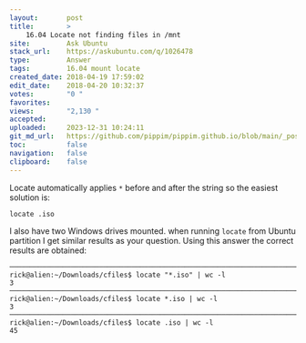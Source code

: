 ```yaml
---
layout:       post
title:        >
    16.04 Locate not finding files in /mnt
site:         Ask Ubuntu
stack_url:    https://askubuntu.com/q/1026478
type:         Answer
tags:         16.04 mount locate
created_date: 2018-04-19 17:59:02
edit_date:    2018-04-20 10:32:37
votes:        "0 "
favorites:    
views:        "2,130 "
accepted:     
uploaded:     2023-12-31 10:24:11
git_md_url:   https://github.com/pippim/pippim.github.io/blob/main/_posts/2018/2018-04-19-16.04-Locate-not-finding-files-in-_mnt.md
toc:          false
navigation:   false
clipboard:    false
---
```


Locate automatically applies `*` before and after the string so the easiest solution is:

``` 
locate .iso
```

I also have two Windows drives mounted. when running `locate` from Ubuntu partition I get similar results as your question. Using this answer the correct results are obtained:

``` 
───────────────────────────────────────────────────────────────────────────────────────────
rick@alien:~/Downloads/cfiles$ locate "*.iso" | wc -l
3
───────────────────────────────────────────────────────────────────────────────────────────
rick@alien:~/Downloads/cfiles$ locate *.iso | wc -l
3
───────────────────────────────────────────────────────────────────────────────────────────
rick@alien:~/Downloads/cfiles$ locate .iso | wc -l
45

```

